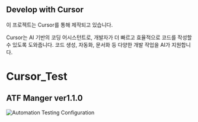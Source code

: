 ## Develop with Cursor

이 프로젝트는 Cursor를 통해 제작되고 있습니다.

Cursor는 AI 기반의 코딩 어시스턴트로, 개발자가 더 빠르고 효율적으로 코드를 작성할 수 있도록 도와줍니다.
코드 생성, 자동화, 문서화 등 다양한 개발 작업을 AI가 지원합니다.

# Cursor_Test

## ATF Manger ver1.1.0

![Automation Testing Configuration](./automation_testing_configuration.png)
